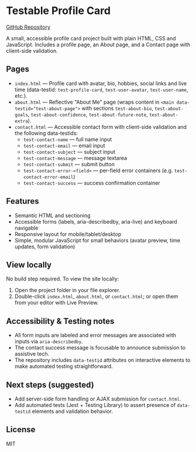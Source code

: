 
# Testable Profile Card

[GitHub Repository](https://github.com/pironoid14/hng13-stage-0-Testable-profile-card)

A small, accessible profile card project built with plain HTML, CSS and JavaScript. Includes a profile page, an About page, and a Contact page with client-side validation.

## Pages
- `index.html` — Profile card with avatar, bio, hobbies, social links and live time (data-testid: `test-profile-card`, `test-user-avatar`, `test-user-name`, etc.).
- `about.html` — Reflective "About Me" page (wraps content in `<main data-testid="test-about-page">` with sections `test-about-bio`, `test-about-goals`, `test-about-confidence`, `test-about-future-note`, `test-about-extra`).
- `contact.html` — Accessible contact form with client-side validation and the following data-testids:
  - `test-contact-name` — full name input
  - `test-contact-email` — email input
  - `test-contact-subject` — subject input
  - `test-contact-message` — message textarea
  - `test-contact-submit` — submit button
  - `test-contact-error-<field>` — per-field error containers (e.g. `test-contact-error-email`)
  - `test-contact-success` — success confirmation container

## Features
- Semantic HTML and sectioning
- Accessible forms (labels, aria-describedby, aria-live) and keyboard navigable
- Responsive layout for mobile/tablet/desktop
- Simple, modular JavaScript for small behaviors (avatar preview, time updates, form validation)

## View locally
No build step required. To view the site locally:

1. Open the project folder in your file explorer.
2. Double-click `index.html`, `about.html`, or `contact.html`; or open them from your editor with Live Preview.

## Accessibility & Testing notes
- All form inputs are labeled and error messages are associated with inputs via `aria-describedby`.
- The contact success message is focusable to announce submission to assistive tech.
- The repository includes `data-testid` attributes on interactive elements to make automated testing straightforward.

## Next steps (suggested)
- Add server-side form handling or AJAX submission for `contact.html`.
- Add automated tests (Jest + Testing Library) to assert presence of `data-testid` elements and validation behavior.

## License
MIT
